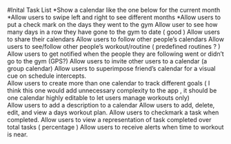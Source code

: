 #Inital Task List
*Show a calendar like the one below for the current month
*Allow users to swipe left and right to see different months
*Allow users to put a check mark on the days they went to the gym
Allow user to see how many days in a row they have gone to the gym to date ( good )
Allow users to share their calendars
Allow users to follow other people’s calendars
Allow users to see/follow other people’s workout/routine ( predefined routines ? )
Allow users to get notified when the people they are following went or didn’t go to the gym (GPS?)
Allow users to invite other users to a calendar (a group calendar)
Allow users to superimpose friend’s calendar for a visual cue on schedule intercepts.  
Allow users to create more than one calendar to track different goals ( I think this one would add unnecessary complexity to the app , it should be one calendar highly editable to let users manage workouts only)  
Allow users to add a description to a calendar
Allow users to add, delete, edit, and view a days workout plan.
Allow users to checkmark a task when completed.
Allow users to view a representation of task completed over total tasks ( percentage ) 
Allow users to receive alerts when time to workout is near.
